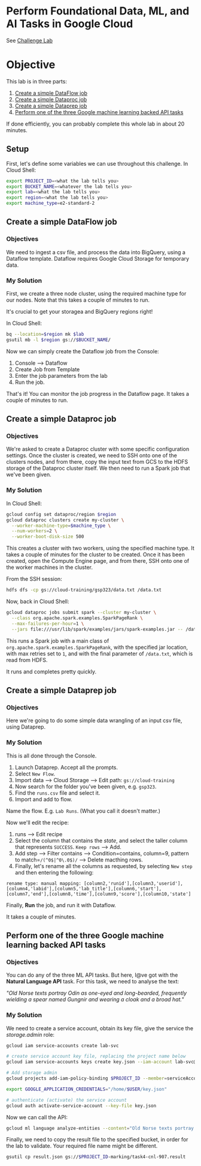 # Perform Foundational Data, ML, and AI Tasks in Google Cloud

See [Challenge Lab](https://partner.cloudskillsboost.google/focuses/13318?parent=catalog)

# Objective

This lab is in three parts:

1. [Create a simple DataFlow job](#create-a-simple-dataflow-job)
1. [Create a simple Dataproc job](#create-a-simple-dataproc-job)
1. [Create a simple Dataprep job](#create-a-simple-dataprep-job)
1. [Perform one of the three Google machine learning backed API tasks](#perform-one-of-the-three-google-machine-learning-backed-api-tasks)

If done efficiently, you can probably complete this whole lab in about 20 minutes.

## Setup

First, let's define some variables we can use throughout this challenge.  In Cloud Shell:

```bash
export PROJECT_ID=<what the lab tells you>
export BUCKET_NAME=<whatever the lab tells you>
export lab=<what the lab tells you>
export region=<what the lab tells you>
export machine_type=e2-standard-2
```

## Create a simple DataFlow job

### Objectives

We need to ingest a csv file, and process the data into BigQuery, using a Dataflow template. Dataflow requires Google Cloud Storage for temporary data.

### My Solution

First, we create a three node cluster, using the required machine type for our nodes.  Note that this takes a couple of minutes to run.

It's crucial to get your storagea and BigQuery regions right!

In Cloud Shell: 

```bash
bq --location=$region mk $lab
gsutil mb -l $region gs://$BUCKET_NAME/
```

Now we can simply create the Dataflow job from the Console:

1. Console --> Dataflow
1. Create Job from Template
1. Enter the job parameters from the lab
1. Run the job.

That's it!  You can monitor the job progress in the Dataflow page.  It takes a couple of minutes to run.

## Create a simple Dataproc job

### Objectives

We're asked to create a Dataproc cluster with some specific configuration settings.  Once the cluster is created, we need to SSH onto one of the clusters nodes, and from there, copy the input text from GCS to the HDFS storage of the Dataproc cluster itself. We then need to run a Spark job that we've been given.

### My Solution

In Cloud Shell:

```bash
gcloud config set dataproc/region $region
gcloud dataproc clusters create my-cluster \
  --worker-machine-type=$machine_type \
  --num-workers=2 \
  --worker-boot-disk-size 500
```

This creates a cluster with two workers, using the specified machine type.  It takes a couple of minutes for the cluster to be created. Once it has been created, open the Compute Engine page, and from there, SSH onto one of the worker machines in the cluster.

From the SSH session:

```bash
hdfs dfs -cp gs://cloud-training/gsp323/data.txt /data.txt
```

Now, back in Cloud Shell:

```bash
gcloud dataproc jobs submit spark --cluster my-cluster \
  --class org.apache.spark.examples.SparkPageRank \
  --max-failures-per-hour=1 \
  --jars file:///usr/lib/spark/examples/jars/spark-examples.jar -- /data.txt
```

This runs a Spark job with a main class of `org.apache.spark.examples.SparkPageRank`, with the specified jar location, with max retries set to `1`, and with the final parameter of `/data.txt`, which is read from HDFS.

It runs and completes pretty quickly.

## Create a simple Dataprep job

### Objectives

Here we're going to do some simple data wrangling of an input csv file, using Dataprep.

### My Solution

This is all done through the Console.

1. Launch Dataprep.  Accept all the prompts.
1. Select `New Flow`.
1. Import data --> Cloud Storage --> Edit path: `gs://cloud-training`
1. Now search for the folder you've been given, e.g. `gsp323`.
1. Find the `runs.csv` file and select it.
1. Import and add to flow.

Name the flow.  E.g. `Lab Runs`.  (What you call it doesn't matter.)

Now we'll edit the recipe:

1. runs --> Edit recipe
1. Select the column that contains the _state_, and select the taller column that represents `SUCCESS`. `Keep rows` --> Add.
1. Add step --> Filter contains --> Condition=contains, column=9, pattern to match=`/(^0$|^0\.0$)/` --> Delete macthing rows.
1. Finally, let's rename all the columns as requested, by selecting `New step` and then entering the following:

```text
rename type: manual mapping: [column2,'runid'],[column3,'userid'],[column4,'labid'],[column5,'lab_title'],[column6,'start'],[column7,'end'],[column8,'time'],[column9,'score'],[column10,'state']
```

Finally, **Run** the job, and run it with Dataflow.

It takes a couple of minutes.

## Perform one of the three Google machine learning backed API tasks

### Objectives

You can do any of the three ML API tasks.  But here, I@ve got with the **Natural Language API** task. For this task, we need to analyse the text:

_"Old Norse texts portray Odin as one-eyed and long-bearded, frequently wielding a spear named Gungnir and wearing a cloak and a broad hat."_

### My Solution

We need to create a service account, obtain its key file, give the service the _storage.admin_ role:

```bash
gcloud iam service-accounts create lab-svc

# create service account key file, replacing the project name below
gcloud iam service-accounts keys create key.json --iam-account lab-svc@$PROJECT_ID.iam.gserviceaccount.com

# Add storage admin
gcloud projects add-iam-policy-binding $PROJECT_ID --member=serviceAccount:lab-svc@$PROJECT_ID.iam.gserviceaccount.com --role=roles/storage.admin

export GOOGLE_APPLICATION_CREDENTIALS="/home/$USER/key.json"

# authenticate (activate) the service account
gcloud auth activate-service-account --key-file key.json
```

Now we can call the API:

```bash
gcloud ml language analyze-entities --content="Old Norse texts portray Odin as one-eyed and long-bearded, frequently wielding a spear named Gungnir and wearing a cloak and a broad hat." > result.json
```

Finally, we need to copy the result file to the specified bucket, in order for the lab to validate.  Your required file name might be different.

```bash
gsutil cp result.json gs://$PROJECT_ID-marking/task4-cnl-907.result
```